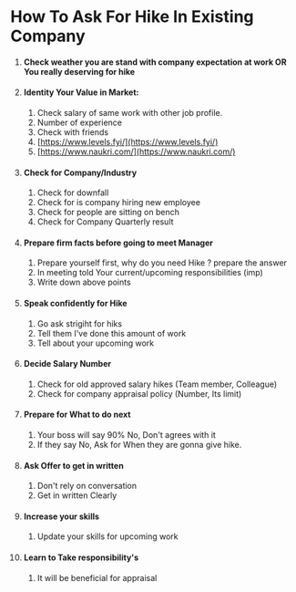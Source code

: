 # How To Ask For Hike In Existing Company 

1. #### Check weather you are stand with company expectation at work  OR You really deserving for hike
2. #### Identity Your Value in Market:
   1. Check salary of same work with other job profile.
   2. Number of experience 
   3. Check with friends
   4. [https://www.levels.fyi/](https://www.levels.fyi/)
   5. [https://www.naukri.com/](https://www.naukri.com/)
3. #### Check for Company/Industry
   1. Check for downfall 
   2. Check for is company hiring new employee
   3. Check for people are sitting on bench 
   4. Check for Company Quarterly result  
4. #### Prepare firm facts before going to meet Manager
   1. Prepare yourself first, why do you need Hike ? prepare the answer
   2. In meeting told Your current/upcoming responsibilities (imp)
   3. Write down above points
5. #### Speak confidently for Hike
   1. Go ask strigiht for hiks 
   2. Tell them I've done this amount of work
   3. Tell about your upcoming work 
6. #### Decide Salary Number
   1. Check for old approved salary hikes (Team member, Colleague) 
   2. Check for company appraisal policy (Number, Its limit)
7. #### Prepare for What to do next
   1. Your boss will say 90% No, Don't agrees with it 
   2. If they say No, Ask for When they are gonna give hike.
8. #### Ask Offer to get in written
   1. Don't rely on conversation 
   2. Get in written Clearly
9. #### Increase your skills 
   1. Update your skills for upcoming work
10. #### Learn to Take responsibility's 
    1. It will be beneficial for appraisal